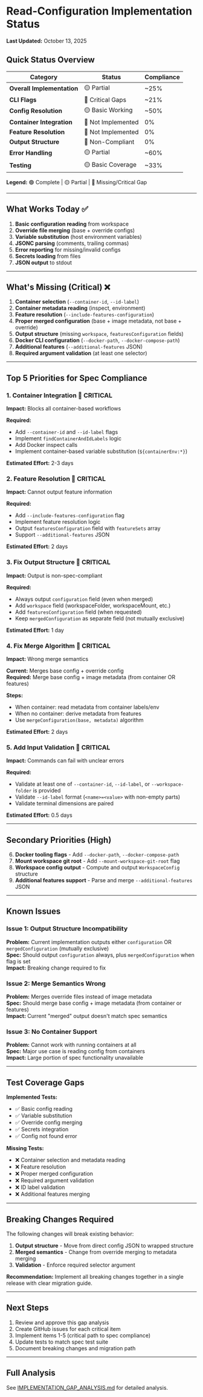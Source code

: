 # Read-Configuration Implementation Status

**Last Updated:** October 13, 2025

## Quick Status Overview

| Category | Status | Compliance |
|----------|--------|------------|
| **Overall Implementation** | 🟡 Partial | ~25% |
| **CLI Flags** | 🔴 Critical Gaps | ~21% |
| **Config Resolution** | 🟡 Basic Working | ~50% |
| **Container Integration** | 🔴 Not Implemented | 0% |
| **Feature Resolution** | 🔴 Not Implemented | 0% |
| **Output Structure** | 🔴 Non-Compliant | 0% |
| **Error Handling** | 🟡 Partial | ~60% |
| **Testing** | 🟡 Basic Coverage | ~33% |

**Legend:** 🟢 Complete | 🟡 Partial | 🔴 Missing/Critical Gap

---

## What Works Today ✅

1. **Basic configuration reading** from workspace
2. **Override file merging** (base + override configs)
3. **Variable substitution** (host environment variables)
4. **JSONC parsing** (comments, trailing commas)
5. **Error reporting** for missing/invalid configs
6. **Secrets loading** from files
7. **JSON output** to stdout

---

## What's Missing (Critical) ❌

1. **Container selection** (`--container-id`, `--id-label`)
2. **Container metadata reading** (inspect, environment)
3. **Feature resolution** (`--include-features-configuration`)
4. **Proper merged configuration** (base + image metadata, not base + override)
5. **Output structure** (missing `workspace`, `featuresConfiguration` fields)
6. **Docker CLI configuration** (`--docker-path`, `--docker-compose-path`)
7. **Additional features** (`--additional-features` JSON)
8. **Required argument validation** (at least one selector)

---

## Top 5 Priorities for Spec Compliance

### 1. Container Integration 🔴 CRITICAL
**Impact:** Blocks all container-based workflows

**Required:**
- Add `--container-id` and `--id-label` flags
- Implement `findContainerAndIdLabels` logic
- Add Docker inspect calls
- Implement container-based variable substitution (`${containerEnv:*}`)

**Estimated Effort:** 2-3 days

### 2. Feature Resolution 🔴 CRITICAL
**Impact:** Cannot output feature information

**Required:**
- Add `--include-features-configuration` flag
- Implement feature resolution logic
- Output `featuresConfiguration` field with `featureSets` array
- Support `--additional-features` JSON

**Estimated Effort:** 2 days

### 3. Fix Output Structure 🔴 CRITICAL
**Impact:** Output is non-spec-compliant

**Required:**
- Always output `configuration` field (even when merged)
- Add `workspace` field (workspaceFolder, workspaceMount, etc.)
- Add `featuresConfiguration` field (when requested)
- Keep `mergedConfiguration` as separate field (not mutually exclusive)

**Estimated Effort:** 1 day

### 4. Fix Merge Algorithm 🔴 CRITICAL
**Impact:** Wrong merge semantics

**Current:** Merges base config + override config  
**Required:** Merge base config + image metadata (from container OR features)

**Steps:**
- When container: read metadata from container labels/env
- When no container: derive metadata from features
- Use `mergeConfiguration(base, metadata)` algorithm

**Estimated Effort:** 2 days

### 5. Add Input Validation 🔴 CRITICAL
**Impact:** Commands can fail with unclear errors

**Required:**
- Validate at least one of `--container-id`, `--id-label`, or `--workspace-folder` is provided
- Validate `--id-label` format (`<name>=<value>` with non-empty parts)
- Validate terminal dimensions are paired

**Estimated Effort:** 0.5 days

---

## Secondary Priorities (High)

6. **Docker tooling flags** - Add `--docker-path`, `--docker-compose-path`
7. **Mount workspace git root** - Add `--mount-workspace-git-root` flag
8. **Workspace config output** - Compute and output `WorkspaceConfig` structure
9. **Additional features support** - Parse and merge `--additional-features` JSON

---

## Known Issues

### Issue 1: Output Structure Incompatibility
**Problem:** Current implementation outputs either `configuration` OR `mergedConfiguration` (mutually exclusive)  
**Spec:** Should output `configuration` always, plus `mergedConfiguration` when flag is set  
**Impact:** Breaking change required to fix

### Issue 2: Merge Semantics Wrong
**Problem:** Merges override files instead of image metadata  
**Spec:** Should merge base config + image metadata (from container or features)  
**Impact:** Current "merged" output doesn't match spec semantics

### Issue 3: No Container Support
**Problem:** Cannot work with running containers at all  
**Spec:** Major use case is reading config from containers  
**Impact:** Large portion of spec functionality unavailable

---

## Test Coverage Gaps

**Implemented Tests:**
- ✅ Basic config reading
- ✅ Variable substitution
- ✅ Override config merging
- ✅ Secrets integration
- ✅ Config not found error

**Missing Tests:**
- ❌ Container selection and metadata reading
- ❌ Feature resolution
- ❌ Proper merged configuration
- ❌ Required argument validation
- ❌ ID label validation
- ❌ Additional features merging

---

## Breaking Changes Required

The following changes will break existing behavior:

1. **Output structure** - Move from direct config JSON to wrapped structure
2. **Merged semantics** - Change from override merging to metadata merging
3. **Validation** - Enforce required selector argument

**Recommendation:** Implement all breaking changes together in a single release with clear migration guide.

---

## Next Steps

1. Review and approve this gap analysis
2. Create GitHub issues for each critical item
3. Implement items 1-5 (critical path to spec compliance)
4. Update tests to match spec test suite
5. Document breaking changes and migration path

---

## Full Analysis

See [IMPLEMENTATION_GAP_ANALYSIS.md](./IMPLEMENTATION_GAP_ANALYSIS.md) for detailed analysis.
